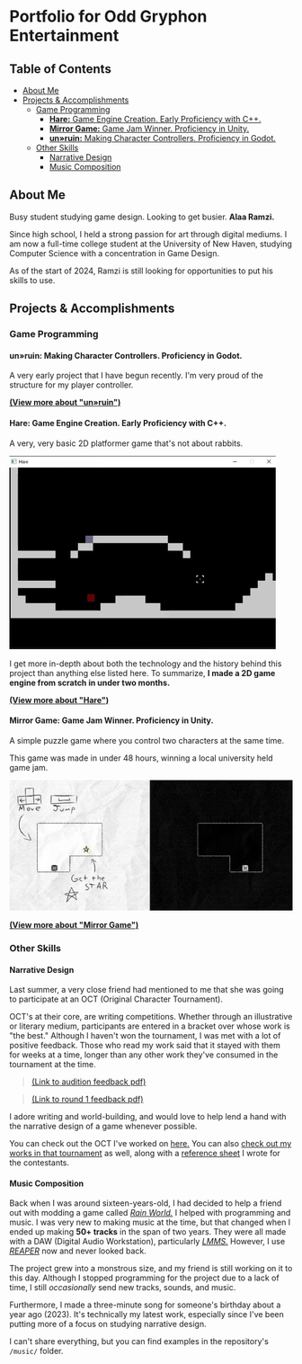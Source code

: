 # Portfolio for Odd Gryphon Entertainment

## Table of Contents


- [About Me](#about-me)
- [Projects \& Accomplishments](#projects--accomplishments)
  - [Game Programming](#game-programming)
    - [**Hare:** Game Engine Creation. Early Proficiency with C++.](#hare-game-engine-creation-early-proficiency-with-c)
    - [**Mirror Game:** Game Jam Winner. Proficiency in Unity.](#mirror-game-game-jam-winner-proficiency-in-unity)
    - [**un»ruin:** Making Character Controllers. Proficiency in Godot.](#unruin-making-character-controllers-proficiency-in-godot)
  - [Other Skills](#other-skills)
    - [Narrative Design](#narrative-design)
    - [Music Composition](#music-composition)

## About Me

<!-- TODO: Complete. -->

Busy student studying game design. Looking to get busier. **Alaa Ramzi.**

Since high school, I held a strong passion for art through digital mediums. I am now a full-time college student at the University of New Haven, studying Computer Science with a concentration in Game Design.

As of the start of 2024, Ramzi is still looking for opportunities to put his skills to use.

## Projects & Accomplishments

### Game Programming

#### **un»ruin:** Making Character Controllers. Proficiency in Godot.

A very early project that I have begun recently. I'm very proud of the structure for my player controller.

[**(View more about "un»ruin")**](./projects/unruin/unruin.md)

#### **Hare:** Game Engine Creation. Early Proficiency with C++.

A very, very basic 2D platformer game that's not about rabbits.

![gif](./.md-media/hare_costco_sample.gif)

I get more in-depth about both the technology and the history behind this project than anything else listed here. To summarize, **I made a 2D game engine from scratch in under two months.**

[**(View more about "Hare")**](./projects/rabbit-game/rabbit-game.md)

#### **Mirror Game:** Game Jam Winner. Proficiency in Unity.

A simple puzzle game where you control two characters at the same time.

This game was made in under 48 hours, winning a local university held game jam. 

![alt text](.md-media/image-1.png)

[**(View more about "Mirror Game")**](./projects/mirror-game/mirror-game.md)

### Other Skills

#### Narrative Design

Last summer, a very close friend had mentioned to me that she was going to participate at an OCT (Original Character Tournament). 

OCT's at their core, are writing competitions. Whether through an illustrative or literary medium, participants are entered in a bracket over whose work is "the best." Although I haven't won the tournament, I was met with a lot of positive feedback. Those who read my work said that it stayed with them for weeks at a time, longer than any other work they've consumed in the tournament at the time.

> [(Link to audition feedback pdf)](.md-media/Quin%20Audition%20Results.pdf)

> [(Link to round 1 feedback pdf)](.md-media/Quin%20Round%201%20Results.pdf)

I adore writing and world-building, and would love to help lend a hand with the narrative design of a game whenever possible.

You can check out the OCT I've worked on [here.](https://summerleaguesoct.com/about/) You can also [check out my works in that tournament](https://wiki.summerleaguesoct.com/books/2024-writer-camellia-league/page/woodensponge-creator-page) as well, along with a [reference sheet](https://wiki.summerleaguesoct.com/books/2024-writer-camellia-league/page/quin) I wrote for the contestants.

#### Music Composition

Back when I was around sixteen-years-old, I had decided to help a friend out with modding a game called [*Rain World.*](https://store.steampowered.com/app/312520/Rain_World/) I helped with programming and music. I was very new to making music at the time, but that changed when I ended up making **50+ tracks** in the span of two years. They were all made with a DAW (Digital Audio Workstation), particularly [*LMMS.*](https://lmms.io/) However, I use [*REAPER*](https://www.reaper.fm/) now and never looked back.

The project grew into a monstrous size, and my friend is still working on it to this day. Although I stopped programming for the project due to a lack of time, I still *occasionally* send new tracks, sounds, and music.

Furthermore, I made a three-minute song for someone's birthday about a year ago (2023). It's technically my latest work, especially since I've been putting more of a focus on studying narrative design.

I can't share everything, but you can find examples in the repository's `/music/` folder.
